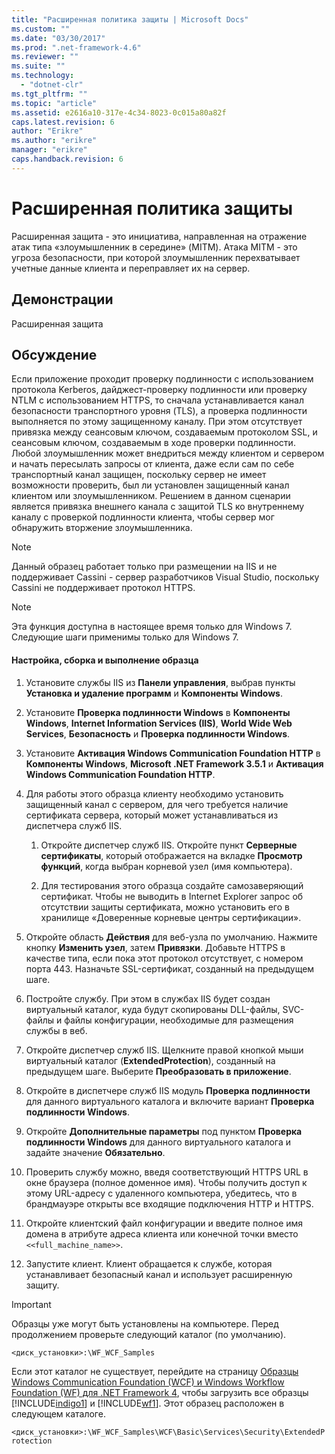 ```yaml
---
title: "Расширенная политика защиты | Microsoft Docs"
ms.custom: ""
ms.date: "03/30/2017"
ms.prod: ".net-framework-4.6"
ms.reviewer: ""
ms.suite: ""
ms.technology: 
  - "dotnet-clr"
ms.tgt_pltfrm: ""
ms.topic: "article"
ms.assetid: e2616a10-317e-4c34-8023-0c015a80a82f
caps.latest.revision: 6
author: "Erikre"
ms.author: "erikre"
manager: "erikre"
caps.handback.revision: 6
---
```

# Расширенная политика защиты
Расширенная защита \- это инициатива, направленная на отражение атак типа «злоумышленник в середине» \(MITM\).  Атака MITM \- это угроза безопасности, при которой злоумышленник перехватывает учетные данные клиента и переправляет их на сервер.  
  
## Демонстрации  
 Расширенная защита  
  
## Обсуждение  
 Если приложение проходит проверку подлинности с использованием протокола Kerberos, дайджест\-проверку подлинности или проверку NTLM с использованием HTTPS, то сначала устанавливается канал безопасности транспортного уровня \(TLS\), а проверка подлинности выполняется по этому защищенному каналу.  При этом отсутствует привязка между сеансовым ключом, создаваемым протоколом SSL, и сеансовым ключом, создаваемым в ходе проверки подлинности.  Любой злоумышленник может внедриться между клиентом и сервером и начать пересылать запросы от клиента, даже если сам по себе транспортный канал защищен, поскольку сервер не имеет возможности проверить, был ли установлен защищенный канал клиентом или злоумышленником.  Решением в данном сценарии является привязка внешнего канала с защитой TLS ко внутреннему каналу с проверкой подлинности клиента, чтобы сервер мог обнаружить вторжение злоумышленника.  
  
> [!NOTE]
>  Данный образец работает только при размещении на IIS и не поддерживает Cassini \- сервер разработчиков Visual Studio, поскольку Cassini не поддерживает протокол HTTPS.  
  
> [!NOTE]
>  Эта функция доступна в настоящее время только для Windows 7.  Следующие шаги применимы только для Windows 7.  
  
#### Настройка, сборка и выполнение образца  
  
1.  Установите службы IIS из **Панели управления**, выбрав пункты **Установка и удаление программ** и **Компоненты Windows**.  
  
2.  Установите **Проверка подлинности Windows** в **Компоненты Windows**, **Internet Information Services \(IIS\)**, **World Wide Web Services**, **Безопасность** и **Проверка подлинности Windows**.  
  
3.  Установите **Активация Windows Communication Foundation HTTP** в **Компоненты Windows**, **Microsoft .NET Framework 3.5.1** и **Активация Windows Communication Foundation HTTP**.  
  
4.  Для работы этого образца клиенту необходимо установить защищенный канал с сервером, для чего требуется наличие сертификата сервера, который может устанавливаться из диспетчера служб IIS.  
  
    1.  Откройте диспетчер служб IIS.  Откройте пункт **Серверные сертификаты**, который отображается на вкладке **Просмотр функций**, когда выбран корневой узел \(имя компьютера\).  
  
    2.  Для тестирования этого образца создайте самозаверяющий сертификат.  Чтобы не выводить в Internet Explorer запрос об отсутствии защиты сертификата, можно установить его в хранилище «Доверенные корневые центры сертификации».  
  
5.  Откройте область **Действия** для веб\-узла по умолчанию.  Нажмите кнопку **Изменить узел**, затем **Привязки**.  Добавьте HTTPS в качестве типа, если пока этот протокол отсутствует, с номером порта 443.  Назначьте SSL\-сертификат, созданный на предыдущем шаге.  
  
6.  Постройте службу.  При этом в службах IIS будет создан виртуальный каталог, куда будут скопированы DLL\-файлы, SVC\-файлы и файлы конфигурации, необходимые для размещения службы в веб.  
  
7.  Откройте диспетчер служб IIS.  Щелкните правой кнопкой мыши виртуальный каталог \(**ExtendedProtection**\), созданный на предыдущем шаге.  Выберите **Преобразовать в приложение**.  
  
8.  Откройте в диспетчере служб IIS модуль **Проверка подлинности** для данного виртуального каталога и включите вариант **Проверка подлинности Windows**.  
  
9. Откройте **Дополнительные параметры** под пунктом **Проверка подлинности Windows** для данного виртуального каталога и задайте значение **Обязательно**.  
  
10. Проверить службу можно, введя соответствующий HTTPS URL в окне браузера \(полное доменное имя\).  Чтобы получить доступ к этому URL\-адресу с удаленного компьютера, убедитесь, что в брандмауэре открыты все входящие подключения HTTP и HTTPS.  
  
11. Откройте клиентский файл конфигурации и введите полное имя домена в атрибуте адреса клиента или конечной точки вместо `<<full_machine_name>>`.  
  
12. Запустите клиент.  Клиент обращается к службе, которая устанавливает безопасный канал и использует расширенную защиту.  
  
> [!IMPORTANT]
>  Образцы уже могут быть установлены на компьютере.  Перед продолжением проверьте следующий каталог \(по умолчанию\).  
>   
>  `<диск_установки>:\WF_WCF_Samples`  
>   
>  Если этот каталог не существует, перейдите на страницу [Образцы Windows Communication Foundation \(WCF\) и Windows Workflow Foundation \(WF\) для .NET Framework 4](http://go.microsoft.com/fwlink/?LinkId=150780), чтобы загрузить все образцы [!INCLUDE[indigo1](../../../../includes/indigo1-md.md)] и [!INCLUDE[wf1](../../../../includes/wf1-md.md)].  Этот образец расположен в следующем каталоге.  
>   
>  `<диск_установки>:\WF_WCF_Samples\WCF\Basic\Services\Security\ExtendedProtection`